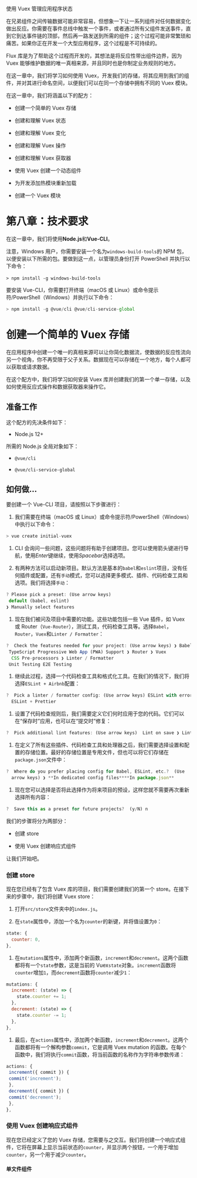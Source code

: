 使用 Vuex 管理应用程序状态

在兄弟组件之间传输数据可能非常容易，但想象一下让一系列组件对任何数据变化做出反应。你需要在事件总线中触发一个事件，或者通过所有父组件发送事件，直到它到达事件链的顶部，然后再一路发送到所需的组件；这个过程可能非常繁琐和痛苦。如果你正在开发一个大型应用程序，这个过程是不可持续的。

Flux 库是为了帮助这个过程而开发的，其想法是将反应性带出组件边界，因为 Vuex 能够维护数据的唯一真相来源，并且同时也是你制定业务规则的地方。

在这一章中，我们将学习如何使用 Vuex，开发我们的存储，将其应用到我们的组件，并对其进行命名空间，以便我们可以在同一个存储中拥有不同的 Vuex 模块。

在这一章中，我们将涵盖以下的配方：

+   创建一个简单的 Vuex 存储

+   创建和理解 Vuex 状态

+   创建和理解 Vuex 变化

+   创建和理解 Vuex 操作

+   创建和理解 Vuex 获取器

+   使用 Vuex 创建一个动态组件

+   为开发添加热模块重新加载

+   创建一个 Vuex 模块

# 第八章：技术要求

在这一章中，我们将使用**Node.js**和**Vue-CLI**。

注意，Windows 用户，你需要安装一个名为`windows-build-tools`的 NPM 包，以便安装以下所需的包。要做到这一点，以管理员身份打开 PowerShell 并执行以下命令：

`> npm install -g windows-build-tools`

要安装 Vue-CLI，你需要打开终端（macOS 或 Linux）或命令提示符/PowerShell（Windows）并执行以下命令：

```js
> npm install -g @vue/cli @vue/cli-service-global
```

# 创建一个简单的 Vuex 存储

在应用程序中创建一个唯一的真相来源可以让你简化数据流，使数据的反应性流向另一个视角，你不再受限于父子关系。数据现在可以存储在一个地方，每个人都可以获取或请求数据。

在这个配方中，我们将学习如何安装 Vuex 库并创建我们的第一个单一存储，以及如何使用反应式操作和数据获取器来操作它。

## 准备工作

这个配方的先决条件如下：

+   Node.js 12+

所需的 Node.js 全局对象如下：

+   `@vue/cli`

+   `@vue/cli-service-global`

## 如何做...

要创建一个 Vue-CLI 项目，请按照以下步骤进行：

1.  我们需要在终端（macOS 或 Linux）或命令提示符/PowerShell（Windows）中执行以下命令：

```js
> vue create initial-vuex
```

1.  CLI 会询问一些问题，这些问题将有助于创建项目。您可以使用箭头键进行导航，使用*Enter*键继续，使用*Spacebar*选择选项。

1.  有两种方法可以启动新项目。默认方法是基本的`babel`和`eslint`项目，没有任何插件或配置，还有`手动`模式，您可以选择更多模式、插件、代码检查工具和选项。我们将选择`手动`：

```js
? Please pick a preset: (Use arrow keys)
 default (babel, eslint)
❯ Manually select features
```

1.  现在我们被问及项目中需要的功能。这些功能包括一些 Vue 插件，如 Vuex 或 Router（`Vue-Router`），测试工具，代码检查工具等。选择`Babel`，`Router`，`Vuex`和`Linter / Formatter`：

```js
?  Check the features needed for your project: (Use arrow keys) ❯ Babel
 TypeScript Progressive Web App (PWA) Support ❯ Router ❯ Vuex
  CSS Pre-processors ❯ Linter / Formatter
 Unit Testing E2E Testing
```

1.  继续此过程，选择一个代码检查工具和格式化工具。在我们的情况下，我们将选择`ESLint + Airbnb`配置：

```js
?  Pick a linter / formatter config: (Use arrow keys) ESLint with error prevention only ❯ **ESLint + Airbnb config** ESLint + Standard config 
  ESLint + Prettier
```

1.  设置了代码检查规则后，我们需要定义它们何时应用于您的代码。它们可以在“保存时”应用，也可以在“提交时”修复：

```js
?  Pick additional lint features: (Use arrow keys)  Lint on save ❯ Lint and fix on commit
```

1.  在定义了所有这些插件、代码检查工具和处理器之后，我们需要选择设置和配置的存储位置。最好的存储位置是专用文件，但也可以将它们存储在`package.json`文件中：

```js
?  Where do you prefer placing config for Babel, ESLint, etc.?  (Use 
  arrow keys) ❯ **In dedicated config files****In package.json** 
```

1.  现在您可以选择是否将此选择作为将来项目的预设，这样您就不需要再次重新选择所有内容：

```js
?  Save this as a preset for future projects?  (y/N) n
```

我们的步骤将分为两部分：

+   创建 store

+   使用 Vuex 创建响应式组件

让我们开始吧。

### 创建 store

现在您已经有了包含 Vuex 库的项目，我们需要创建我们的第一个 store。在接下来的步骤中，我们将创建 Vuex store：

1.  打开`src/store`文件夹中的`index.js`。

1.  在`state`属性中，添加一个名为`counter`的新键，并将值设置为`0`：

```js
state: {
  counter: 0,
},
```

1.  在`mutations`属性中，添加两个新函数，`increment`和`decrement`。这两个函数都将有一个`state`参数，这是当前的 Vuex`state`对象。`increment`函数将`counter`增加`1`，而`decrement`函数将`counter`减少`1`：

```js
mutations: {
  increment: (state) => {
    state.counter += 1;
  },
  decrement: (state) => {
    state.counter -= 1;
  },
},
```

1.  最后，在`actions`属性中，添加两个新函数，`increment`和`decrement`。这两个函数都将有一个解构参数`commit`，它是调用 Vuex mutation 的函数。在每个函数中，我们将执行`commit`函数，将当前函数的名称作为字符串参数传递：

```js
actions: {
 increment({ commit }) {
 commit('increment');
 },
 decrement({ commit }) {
 commit('decrement');
 },
},  
```

### 使用 Vuex 创建响应式组件

现在您已经定义了您的 Vuex 存储，您需要与之交互。我们将创建一个响应式组件，它将在屏幕上显示当前状态的`counter`，并显示两个按钮，一个用于增加`counter`，另一个用于减少`counter`。

#### 单文件组件<script>部分

在这里，我们将编写单文件组件的`<script>`部分：

1.  从`src`文件夹中打开`App.vue`文件。

1.  在文件中创建`<script>`部分，使用`export default`对象：

```js
<script>
  export default {}; </script>
```

1.  在新创建的对象中，添加 Vue `computed`属性，属性名为`counter`。在这个属性中，我们需要返回当前的`$store.state.counter`：

```js
computed: {
  counter() {
  return this.$store.state.counter;
  }, },
```

1.  最后，在 Vue `methods`属性中创建两个函数，`increment`和`decrement`。这两个函数都将执行一个带有函数名称作为字符串参数的`$store.dispatch`：

```js
methods: {
  increment() {
  this.$store.dispatch('increment');
  },
  decrement() {
  this.$store.dispatch('decrement');
  }, },
```

#### 单文件组件<template>部分

让我们编写单文件组件的`<template>`部分：

1.  在`src`文件夹中打开`App.vue`文件。

1.  在`<template>`部分中，删除`div#app`内的所有内容。

1.  创建一个包含计数器变量的`h1`HTML 元素。

1.  创建一个带有`@click`指令的事件监听器的按钮，调用`increment`函数，并将`+`作为标签：

```js
<button @click="increment">+</button>
```

1.  创建一个带有`@click`指令的事件监听器的按钮，调用`decrement`函数，并将`-`作为标签：

```js
<button @click="decrement">-</button>
```

要运行服务器并查看您的组件，您需要打开终端（macOS 或 Linux）或命令提示符/PowerShell（Windows）并执行以下命令：

```js
> npm run serve
```

这是您的组件呈现并运行的方式：

![](img/0846f103-aada-46b7-a0a2-92e7481f19b5.png)

## 它是如何工作的...

当您声明 Vuex 存储时，您需要创建三个主要属性，`state`，`mutations`和`actions`。这些属性作为一个单一的结构，通过注入的`$store`原型或导出的`store`变量绑定到 Vue 应用程序。

`state`是一个集中的对象，保存您的信息并使其可供`mutation`、`actions`或组件使用。改变`state`始终需要通过`mutation`执行的同步函数。

`mutation`是一个同步函数，可以改变`state`并且是可追踪的，因此在开发时，可以通过 Vuex 存储中执行的所有`mutations`进行时间旅行。

`action`是一个异步函数，可用于保存业务逻辑、API 调用、分派其他`actions`和执行`mutations`。这些函数是 Vuex 存储中任何更改的常见入口点。

Vuex 存储的简单表示可以在此图表中看到：

![](img/20737403-4144-48e7-9ee0-6b70a4df9851.png)

## 另请参阅

您可以在[`vuex.vuejs.org/`](https://vuex.vuejs.org/)找到有关 Vuex 的更多信息。

# 创建和理解 Vuex 状态

Vuex 状态似乎很容易理解。但是，随着数据变得更加深入和嵌套，其复杂性和可维护性可能变得更加复杂。

在本配方中，我们将学习如何创建一个 Vuex 状态，该状态可以在**渐进式 Web 应用程序（PWA）**/**单页面应用程序（SPA）**和**服务器端渲染（SSR）**的情景中使用，而无需任何问题。

## 准备就绪

本配方的先决条件如下：

+   Node.js 12+

所需的 Node.js 全局对象如下：

+   `@vue/cli`

+   `@vue/cli-service-global`

## 如何做...

要开始我们的组件，我们将使用在第六章中使用的 Vue-CLI 的 Vue 项目，或者我们可以开始一个新的项目。

要启动一个新项目，打开终端（macOS 或 Linux）或命令提示符/PowerShell（Windows），并执行以下命令：

```js
> vue create vuex-store
```

选择手动功能，根据'*如何做...*'部分的指示，将`Router`和`Vuex`添加为必需功能。

我们的配方将分为两部分：

+   通过`vue ui`添加 Vuex

+   创建`Vuex`状态

让我们开始吧。

### 通过 vue ui 添加 Vuex

当导入通过 Vue-CLI 创建的旧项目时，可以通过`vue ui`界面自动添加 Vuex，而无需任何努力。我们将学习如何向旧项目添加 Vuex 库，以便继续开发该项目。

在接下来的步骤中，我们将使用`vue ui`界面添加 Vuex。

1.  在项目文件夹中，通过在终端（macOS 或 Linux）或命令提示符/PowerShell（Windows）上执行以下命令来打开`vue ui`：

```js
> vue ui
```

1.  选择你正在工作的正确项目。在右侧边栏中，点击插件菜单图标：

![](img/9795f7d3-5585-42ff-b0d1-8d4ea162b369.png)

1.  在插件页面的顶部工具栏上，点击“添加 vuex”按钮。这将触发一个弹出模态窗口，然后点击“继续”按钮完成在应用程序上安装 Vuex：

![](img/1494d414-1e39-402d-b8aa-1de4b5fca347.png)

1.  将 Vuex 添加到我们的应用程序将改变应用程序的结构。首先，我们会注意到`src`文件夹中有一个名为`store`的新文件夹，在`main.js`文件中，它被添加到了导入和在 Vue 应用程序中注入`store`：

```js
import './server/server'; import Vue from 'vue'; import App from './App.vue'; import Vuesax from 'vuesax'; import './style.css'; import router from './router' import store from './store'   Vue.use(Vuesax);   Vue.config.productionTip = false;   new Vue({
  router,
  store,
  render: h => h(App) }).$mount('#app');
```

### 创建 Vuex 状态

为了将数据保存在 Vuex 中，您需要有一个初始状态，在用户进入您的应用程序时加载并定义为默认状态。在这里，我们将学习如何创建 Vuex 状态并将其用作单例，以便 Vuex 可以在 SPA 和 SSR 页面中使用：

现在我们将创建一个可以在 SSR 和 SPA 中使用的 Vuex 存储：

1.  在`src/store`文件夹中，创建一个名为`user`的新文件夹，在这个文件夹里创建一个名为`state.js`的新文件。

1.  创建一个新的`generateState`函数。这个函数将返回一个 JavaScript 对象，有三个主要属性，`data`，`loading`和`error`。`data`属性将是一个 JavaScript 对象，其中有一个名为`usersList`的属性，默认为空数组，以及一个名为`userData`的属性，其中包含用户的默认对象。`loading`属性将默认设置为布尔值`false`，`error`将有一个默认值初始化为`null`：

```js
const generateState = () => ({
  data: {
  usersList: [],
  userData: {
  name: '',
  email: '',
  birthday: '',
  country: '',
  phone: '',
  },
  },
  loading: false,
  error: null, });
```

1.  创建函数后，我们将在文件末尾创建一个`export default`对象，它将是一个 JavaScript 对象，并且我们将解构`generateState`函数的返回值：

```js
export default { ...generateState() };
```

1.  在`user`文件夹中创建一个名为`index.js`的新文件并打开它。

1.  导入新创建的`state`：

```js
import state from './state';
```

1.  在文件末尾，创建一个`export default`文件作为 JavaScript 对象。在这个对象中，我们将添加导入的`state`：

```js
export default {
  state, };  
```

1.  打开`src/store`文件夹中的`index.js`文件。

1.  从`user`文件夹中导入`index.js`文件：

```js
import Vue from 'vue'; import Vuex from 'vuex'; import UserStore from './user';
```

1.  在创建一个新的 Vuex store 的`export default`函数中，我们将删除其中的所有属性，并将导入的`UserStore`解构对象放入`Vuex.Store`参数中：

```js
export default new Vuex.Store({
  ...UserStore, })
```

## 工作原理...

当使用`vue ui`将 Vuex 作为插件添加时，`vue ui`将自动添加所需的文件，并导入所有需要的内容。这是创建 Vuex `store`的初始阶段。

首先是创建一个专门管理`state`的文件，我们可以使用它来分离`store`中状态的开始过程以及如何初始化状态。

在这种情况下，我们使用一个函数来生成每次调用时都会生成一个全新的`state`。这是一个很好的做法，因为在 SSR 环境中，服务器的`state`始终是相同的，我们需要为每个新连接创建一个新的`state`。

在创建`state`之后，我们需要创建一个默认文件来导出将在`user`文件夹中创建的 Vuex 文件。这个文件是对将在文件夹中创建的所有文件（`state`，`actions`，`mutation`和`getters`）的简单导入。导入后，我们导出一个带有所需的 Vuex 属性名称的对象，`state`，`actions`，`mutations`和`getters`。

最后，在 Vuex 的`store`中，我们导入了一个文件，将所有内容聚合并解构到我们的 store 中进行初始化。

## 还有更多...

`Vuex` state 是应用程序中的唯一数据源，它就像一个全局数据管理器，不应直接更改。这是因为我们需要防止数据的同时变异。为了避免这种情况，我们总是需要通过 mutations 来改变我们的 state，因为这些函数是同步的，并由 Vuex 控制。

## 另请参阅

在[`vuex.vuejs.org/guide/state.html`](https://vuex.vuejs.org/guide/state.html)找到有关 Vuex state 的更多信息。

# 创建和理解 Vuex mutations

当 Vuex 发生变化时，我们需要一种以异步形式执行这种变化并跟踪它的方式，以便在第一个变化完成之前不会执行另一个变化。

在这种情况下，我们需要 mutations，这些是仅负责改变应用程序状态的函数。

在这个示例中，我们将学习如何创建 Vuex mutations 以及最佳实践。

## 准备工作

此示例的先决条件如下：

+   Node.js 12+

所需的 Node.js 全局对象如下：

+   `@vue/cli`

+   `@vue/cli-service-global`

## 如何做...

要开始我们的组件，我们将使用在'*创建和理解 Vuex 状态*'食谱中使用的 Vue 项目与 Vue-CLI，或者我们可以开始一个新的。

要开始一个新的，打开终端（macOS 或 Linux）或命令提示符/PowerShell（Windows），并执行以下命令：

```js
> vue create vuex-store
```

选择手动功能，根据'*如何做...*'部分的指示，添加`Router`和`Vuex`作为必需功能。

现在我们创建一个 Vuex mutation 和基本类型的 mutation：

1.  在`src/store`文件夹内的`user`文件夹中创建一个名为`types.js`的新文件，并打开它。

1.  在这个文件中，我们将创建一个`export default`的 JavaScript 对象，其中包含一组键，这些键将是我们 mutations 的名称。这些键将是`LOADING`、`ERROR`、`SET_USER_LIST`、`SET_USER_DATA`、`UPDATE_USER`和`REMOVE_USER`：

```js
export default {
  LOADING: 'LOADING',
  ERROR: 'ERROR',
  SET_USER_LIST: 'SET_USER_LIST',
  SET_USER_DATA: 'SET_USER_DATA',
  UPDATE_USER: 'UPDATE_USER',
  REMOVE_USER: 'REMOVE_USER', }
```

1.  在`user`文件夹中创建一个名为`mutations.js`的新文件，并打开它。

1.  导入新创建的`types.js`文件：

```js
import MT from './types';
```

1.  创建一个名为`setLoading`的新函数，它将接收 Vuex `state`作为参数，并在执行时将状态的 loading 属性定义为`true`。

```js
const setLoading = state => {
  state.loading = true; };
```

1.  创建一个名为`setError`的新函数，它将接收 Vuex `state`和`payload`作为参数。这个函数将把`state`的`loading`属性设置为`false`，将`error`属性设置为接收到的`payload`参数：

```js
const setError = (state, payload) => {
  state.loading = false;
  state.error = payload; };
```

1.  创建一个名为`setUserList`的新函数，它将接收 Vuex `state`和`payload`作为参数。这个函数将把`state.data`的`usersList`属性定义为接收到的`payload`参数，将`state`的`loading`属性设置为`false`，将`error`属性设置为`null`：

```js
const setUserList = (state, payload) => {
  state.data.usersList = payload;
  state.loading = false;
  state.error = null; };
```

1.  创建一个名为`setUserData`的新函数，它将接收 Vuex `state`和`payload`作为参数。这个函数将把`state.data`的`userData`属性定义为接收到的`payload`参数，将`state`的`loading`属性设置为`false`，将`error`属性设置为`null`：

```js
const setUserData = (state, payload) => {
  state.data.userData = payload;
  state.loading = false;
  state.error = null; };
```

1.  创建一个名为`updateUser`的新函数，它将接收 Vuex `state`和`payload`作为参数。这个函数将更新`state.data`的`usersList`属性中的用户数据，将`state`的`loading`属性定义为`false`，将`error`属性定义为`null`：

```js
const updateUser = (state, payload) => {
  const userIndex = state.data.usersList.findIndex(u => u.id === 
     payload.id);
  if (userIndex > -1) {
 state.data.usersList[userIndex] = payload;
  }
 state.loading = false;
  state.error = null; };
```

1.  创建一个名为`removeUser`的新函数，它将接收 Vuex `state`和`payload`作为参数。这个函数将从`state.data`的`usersList`属性中删除用户数据，将`state`的`loading`属性定义为`false`，将`error`属性定义为`null`：

```js
const removeUser = (state, payload) => {
  const userIndex = state.data.usersList.findIndex(u => u.id === 
     payload);
  if (userIndex > -1) {
 state.data.usersList.splice(userIndex, 1);
  }
 state.loading = false;
  state.error = null; };
```

1.  最后，创建一个`export default`对象，其中键是我们在`types.js`文件中创建的类型，并将每个键定义为我们创建的函数：

```js
export default {
 [MT.LOADING]: setLoading,
 [MT.ERROR]: setError,
 [MT.SET_USER_LIST]: setUserList,
 [MT.SET_USER_DATA]: setUserData,
 [MT.UPDATE_USER]: updateUser,
 [MT.REMOVE_USER]: removeUser, }
```

1.  打开`user`文件夹中的`index.js`文件。

1.  导入新创建的`mutations.js`文件，并将其添加到`export default` JavaScript 对象中：

```js
import state from './state';
import mutations from './mutations';

export default {
  state,
  mutations,
};
```

## 它是如何工作的...

每个`mutation`都是一个将作为`commit`调用的函数，并且在 Vuex 存储中具有*标识符*。这个标识符是导出的 JavaScript 对象中的`mutation`键。在这个示例中，我们创建了一个文件，将所有标识符作为对象值保存，以便在我们的代码中作为常量使用。

这种模式有助于我们开发需要知道每个`mutation`名称的 Vuex `actions`。

在导出`mutation` JavaScript 对象时，我们使用常量作为键，相应的函数作为其值，这样 Vuex 存储在调用时可以执行正确的函数。

## 另请参阅

在[`vuex.vuejs.org/guide/mutations.html`](https://vuex.vuejs.org/guide/mutations.html)找到有关 Vuex mutations 的更多信息。

# 创建和理解 Vuex getters

从`Vuex`中访问数据可以通过状态本身完成，这可能非常危险，或者通过 getters 完成。Getters 就像是可以预处理并传递数据而不触及或干扰 Vuex 存储状态的数据。

Getter 背后的整个理念是可以编写自定义函数，可以在需要时从状态中提取数据的单一位置，以便获得所需的数据。

在这个示例中，我们将学习如何创建一个 Vuex getter 和一个可以作为高阶函数使用的动态 getter。

## 准备工作

此示例的先决条件如下：

+   Node.js 12+

所需的 Node.js 全局对象如下：

+   `@vue/cli`

+   `@vue/cli-service-global`

## 如何做...

要启动我们的组件，我们将使用在“创建和理解 Vuex mutations”示例中使用的 Vue 项目与 Vue-CLI，或者我们可以启动一个新的项目。

要启动一个新的项目，打开 Terminal（macOS 或 Linux）或 Command Prompt/PowerShell（Windows）并执行以下命令：

```js
> vue create vuex-store
```

选择手动功能，并根据“如何做...”部分中的指示添加 Router 和`Vuex`作为需要的功能。

在接下来的步骤中，我们将创建 Vuex 的 getter：

1.  在`src/store/user`文件夹中创建一个名为`getters.js`的新文件。

1.  创建一个名为`getUsersList`的新函数，并返回`state.data.usersList`属性：

```js
function getUsersList(state) {
  return state.data.usersList;
}
```

在`getter`函数中，函数将始终接收到的第一个参数是 Vuex `store`的当前`state`。

1.  创建一个名为`getUserData`的新函数，并返回`state.data.userData`属性：

```js
function getUserData(state) {
  return state.data.userData; }
```

1.  创建一个名为`getUserById`的新函数，并返回另一个函数，该函数接收`userId`作为参数。这个返回函数将返回与接收到的`userId`相匹配的`state.data.usersList`的搜索结果：

```js
function getUserById(state) {
  return (userId) => {
 return state.data.usersList.find(u => u.id === userId);
  } }
```

1.  创建一个名为`isLoading`的新函数，并返回`state.loading`属性：

```js
function isLoading(state) {
  return state.loading;
}
```

1.  创建一个名为`hasError`的新函数，并返回`state.error`属性：

```js
function hasError(state) {
  return state.error;
}
```

1.  最后，创建一个带有所有创建的函数作为属性的`export default` JavaScript 对象：

```js
export default {
  getUsersList,
  getUserData,
  getUserById,
  isLoading,
  hasError, };  
```

1.  在`src/store/user`文件夹中打开`index.js`文件。

1.  导入新创建的`getters.js`文件，并将其添加到默认导出的 JavaScript 对象中：

```js
import state from './state';
import mutations from './mutations';
import getters from './getters';

export default {
  state,
  mutations,
  getters,
};
```

## 它是如何工作的...

Getter 就像是从对象中获取的 GET 函数，是静态缓存函数-只有在`state`发生变化时才会改变返回值。但是，如果将返回值作为高阶函数添加，就可以赋予它更多的功能，使用更复杂的算法并提供特定的数据。

在这个示例中，我们创建了两种类型的 getter：最基本的，返回简单数据，以及高阶函数，需要作为函数调用以检索所需的值。

## 还有更多...

使用带有业务逻辑的 getter 是收集更多状态数据的好方法。这是一个很好的模式，因为在较大的项目中，它可以帮助其他开发人员更好地理解每个 GET 函数中发生了什么以及它在幕后是如何工作的。

您始终需要记住，getter 是同步函数，并对状态变化具有反应性，因此 getter 上的数据是被记忆和缓存的，直到单一的真相源接收到提交并更改它。

## 参见

您可以在[`vuex.vuejs.org/guide/getters.html`](https://vuex.vuejs.org/guide/getters.html)找到有关 Vuex getters 的更多信息。

# 创建和理解 Vuex actions

你已经准备好了所有的状态，你的数据集，现在你需要从外部来源获取新数据或者在你的应用程序中改变这些数据。这就是操作发挥作用的地方。

操作负责在应用程序和外部世界之间的通信中编排过程。控制数据何时需要在状态上进行变异并返回给操作的调用者。

通常，操作是通过组件或视图进行调度，但有时操作可以调度另一个操作，以在应用程序中创建一系列操作。

在这个配方中，我们将学习如何在我们的应用程序中创建所需的操作，以定义用户列表，更新用户和删除用户。

## 准备工作

这个配方的先决条件如下：

+   Node.js 12+

所需的 Node.js 全局对象如下：

+   `@vue/cli`

+   `@vue/cli-service-global`

## 如何做...

要启动我们的组件，我们将使用在“*创建和理解 Vuex getters*”配方中使用的 Vue 项目，或者我们可以启动一个新的项目。

要启动一个新的项目，打开终端（macOS 或 Linux）或命令提示符/PowerShell（Windows）并执行以下命令：

```js
> vue create vuex-store
```

选择手动功能，并根据“*如何做...*”部分和“*创建一个简单的 Vuex 存储*”配方中指示的要求，添加`Router`和`Vuex`作为必需的功能。

现在按照以下步骤创建 Vuex 操作：

1.  在`src/store/user`文件夹中创建一个名为`actions.js`的新文件。

1.  从`fetchApi`包装器中导入变异类型文件（`types.js`）和`getHttp`，`patchHttp`，`postHttp`和`deleteHttp`函数：

```js
import {
  getHttp,
  patchHttp,
  deleteHttp,
  postHttp,
} from '@/http/fetchApi';
import MT from './types';
```

1.  创建一个名为`createUser`的新的`异步`函数，它接收解构的 JavaScript 对象作为第一个参数，其中包含`commit`属性，并将`userData`作为第二个参数，用于创建用户。添加一个`try/catch`语句，在`try`上下文中。首先，我们执行`commit(MT.LOADING)`，然后我们从 API 中获取用户列表，最后，执行`commit(MT.SET_USER_DATA, data)`，将用户列表传递给被突变。如果我们收到异常并进入`Catch`语句，我们将执行`commit(MT.ERROR, error)`，将收到的错误传递给`state`：

```js
async function createUser({ commit }, userData) {
  try {
 commit(MT.LOADING);
  await postHttp(`/api/users`, {
  data: {
  ...userData,
  }
 });
  commit(MT.SET_USER_DATA, userData);
  } catch (error) {
 commit(MT.ERROR, error);
  } }
```

1.  创建一个名为`fetchUsersList`的新的`异步`函数，它接收一个解构的 JavaScript 对象作为第一个参数，其中包含`commit`属性。在`try`上下文中添加一个`try/catch`语句。我们执行`commit(MT.LOADING)`，然后从 API 中获取用户列表，最后执行`commit(MT.SET_USER_LIST, data)`，将用户列表传递给 mutation。如果我们收到异常并进入`catch`语句，我们将执行一个`commit(MT.ERROR, error)`的 mutation，将收到的错误传递给`state`。

```js
async function fetchUsersList({ commit }) {
  try {
  commit(MT.LOADING);
    const { data } = await getHttp(`api/users`);
    commit(MT.SET_USER_LIST, data);
  } catch (error) {
  commit(MT.ERROR, error);
  } }
```

1.  创建一个名为`fetchUsersData`的新的`异步`函数，它接收一个解构的 JavaScript 对象作为第一个参数，其中包含`commit`属性，以及作为第二个参数的将要获取的`userId`。在`try`上下文中添加一个`try/catch`语句。我们执行`commit(MT.LOADING)`，然后从 API 中获取用户列表，最后执行`commit(MT.SET_USER_DATA, data)`，将用户列表传递给 mutation。如果我们收到异常并进入`catch`语句，我们将执行一个`commit(MT.ERROR, error)`的 mutation，将收到的错误传递给`state`。

```js
async function fetchUserData({ commit }, userId) {
  try {
 commit(MT.LOADING);
  const { data } = await getHttp(`api/users/${userId}`);
  commit(MT.SET_USER_DATA, data);
  } catch (error) {
 commit(MT.ERROR, error);
  } }
```

1.  创建一个名为`updateUser`的新的`异步`函数，它接收一个解构的 JavaScript 对象作为第一个参数，其中包含`commit`属性，以及作为第二个参数的`payload`。在`try`上下文中添加一个`try/catch`语句。我们执行`commit(MT.LOADING)`，然后将用户数据提交到 API，最后执行`commit(MT.UPDATE_USER, payload)`，将新的用户数据传递给 mutation。如果我们收到异常并进入`catch`语句，我们将执行一个`commit(MT.ERROR, error)`的 mutation，将收到的错误传递给`state`。

```js
async function updateUser({ commit }, payload) {
  try {
  commit(MT.LOADING);
    await patchHttp(`api/users/${payload.id}`, {
  data: {
  ...payload,
      }
 });
    commit(MT.UPDATE_USER, payload);
  } catch (error) {
  commit(MT.ERROR, error);
  } }
```

1.  创建一个名为`removeUser`的新的`异步`函数，它接收一个解构的 JavaScript 对象作为第一个参数，其中包含`commit`属性，以及作为第二个参数的`userId`。在`try`上下文中添加一个`try/catch`语句。我们执行`commit(MT.LOADING)`，然后从 API 中删除用户数据，最后执行`commit(MT.REMOVE_USER, userId)`，将`userId`传递给 mutation。如果我们收到异常并进入`catch`语句，我们将执行一个`commit(MT.ERROR, error)`的 mutation，将收到的错误传递给`state`。

```js
async function removeUser({ commit }, userId) {
  try {
  commit(MT.LOADING);
    await deleteHttp(`api/users/${userId}`);
    commit(MT.REMOVE_USER, userId);
  } catch (error) {
  commit(MT.ERROR, error);
  } } 
```

1.  最后，我们将创建一个默认导出的 JavaScript 对象，其中包含所有创建的函数作为属性：

```js
export default {
  createUser,
  fetchUsersList,
  fetchUserData,
  updateUser,
  removeUser, }   
```

1.  在`src/store/user`文件夹的`index.js`中导入新创建的`actions.js`文件，并将其添加到`export default` JavaScript 对象中：

```js
import state from './state';
import mutations from './mutations';
import getters from './getters';
import actions from './actions';

export default {
  state,
  mutations,
  getters,
  actions,
};
```

## 它是如何工作的...

操作是所有 Vuex 生命周期更改的初始化程序。当分发时，操作可以执行一个 mutation commit，或者另一个操作 dispatch，甚至是对服务器的 API 调用。

在我们的情况下，我们将我们的 API 调用放在了 actions 中，因此当异步函数返回时，我们可以执行 commit 并将状态设置为函数的结果。

## 另请参阅

在[`vuex.vuejs.org/guide/actions.html`](https://vuex.vuejs.org/guide/actions.html)找到有关 Vuex 操作的更多信息。

# 使用 Vuex 创建动态组件

将 Vuex 与 Vue 组件结合使用，可以在多个组件之间实现响应性，而无需直接进行父子通信，并分担组件的责任。

使用这种方法允许开发人员增强应用程序的规模，无需将数据状态存储在组件本身，而是使用单一真相作为整个应用程序的存储。

在这个配方中，我们将使用最后的配方来改进一个应用程序，其中使用了父子通信，并将其作为整个应用程序中可用的单一真相。

## 准备就绪

这个配方的先决条件如下：

+   Node.js 12+

所需的 Node.js 全局对象如下：

+   `@vue/cli`

+   `@vue/cli-service-global`

## 如何做...

要创建我们的动态组件，我们将把组件从有状态转换为无状态，并提取一些可以制作成新组件的部分。

我们将使用在“*创建和理解 Vuex 操作*”配方中使用的 Vue 项目与 Vue-CLI，或者我们可以开始一个新的项目。

要开始一个新的，打开终端（macOS 或 Linux）或命令提示符/PowerShell（Windows），并执行以下命令：

```js
> vue create vuex-store
```

选择手动功能，并根据“*如何做...*”部分中“创建简单的 Vuex 存储”配方中的指示添加`Router`和`Vuex`作为所需功能。

我们的配方将分为五个部分：

+   创建用户列表组件

+   编辑用户列表页面

+   编辑用户视图页面

+   编辑用户视图页面

+   编辑用户创建页面

让我们开始吧。

### 创建用户列表组件

因为 Vuex 给了我们在应用程序中拥有单一数据源的能力，我们可以为我们的应用程序创建一个新的组件，该组件将处理用户列表并触发从服务器获取用户列表的 Vuex 操作。这个组件可以是无状态的，并且可以自行执行`Vuex`操作。

#### 单文件组件`<script>`部分

让我们编写单文件组件的`<script>`部分：

1.  在`src/components`文件夹中创建一个名为`userList.vue`的新文件。

1.  从`src/mixin`文件夹导入`changeRouterMixin`：

```js
import changeRouteMixin from '@/mixin/changeRoute'; 
```

1.  创建一个`export default`的 JavaScript 对象，并添加一个名为`mixin`的新 Vue 属性，其默认值为一个数组。将导入的`changeRouteMixin`添加到这个数组中：

```js
mixins: [changeRouteMixin],
```

1.  创建一个名为`computed`的新 Vue 属性。在这个属性中，创建一个名为`userList`的新值。这个属性将是一个返回 Vuex 存储器 getter`getUsersList`的函数：

```js
computed: {
  userList() {
  return this.$store.getters.getUsersList;
  }, },  
```

#### 单文件组件`<template>`部分

在这里，我们将编写单文件组件的`<template>`部分：

1.  打开`views`文件夹内`users`文件夹中的`List.vue`文件，并复制`VsTable`组件的内容和组件。

1.  打开`src/components`文件夹中的`userList.vue`文件。

1.  将你从`List.vue`文件中复制的内容粘贴到`<template>`部分中：

```js
<template>
 <vs-table
  :data="userList"
  search
 stripe pagination max-items="10"
  style="width: 100%; padding: 20px;"
  >
 <template slot="thead">
 <vs-th sort-key="name">
  #
      </vs-th>
 <vs-th sort-key="name">
  Name
      </vs-th>
 <vs-th sort-key="email">
  Email
      </vs-th>
 <vs-th sort-key="country">
  Country
      </vs-th>
 <vs-th sort-key="phone">
  Phone
      </vs-th>
 <vs-th sort-key="Birthday">
  Birthday
      </vs-th>
 <vs-th>
  Actions
      </vs-th>
 </template>
 <template slot-scope="{data}">
 <vs-tr :key="index" v-for="(tr, index) in data">
 <vs-td :data="data[index].id">
  {{data[index].id}}
        </vs-td>
 <vs-td :data="data[index].name">
  {{data[index].name}}
        </vs-td>
 <vs-td :data="data[index].email">
 <a :href="`mailto:${data[index].email}`">
  {{data[index].email}}
          </a>
 </vs-td>
 <vs-td :data="data[index].country">
  {{data[index].country}}
        </vs-td>
 <vs-td :data="data[index].phone">
  {{data[index].phone}}
        </vs-td>
 <vs-td :data="data[index].birthday">
  {{data[index].birthday}}
        </vs-td>
 <vs-td :data="data[index].id">
 <vs-button
  color="primary"
  type="filled"
  icon="remove_red_eye"
  size="small"
  @click="changeRoute('view', data[index].id)"
  />
 <vs-button
  color="success"
  type="filled"
  icon="edit"
  size="small"
  @click="changeRoute('edit', data[index].id)"
  />
 <vs-button
  color="danger"
  type="filled"
  icon="delete"
  size="small"
  @click="deleteUser(data[index].id)"
  />
 </vs-td>
 </vs-tr>
 </template>
 </vs-table> </template>  
```

### 编辑用户列表页面

现在我们已经将用户列表提取到一个新的组件中，我们需要导入这个组件并移除旧的 VsTable，它使我们的视图混乱。

#### 单文件组件`<script>`部分

在这一步中，我们将编写单文件组件的`<script>`部分：

1.  打开`views`文件夹内`users`文件夹中的`List.vue`文件。

1.  从`components`文件夹导入新创建的用户列表组件：

```js
import changeRouteMixin from '@/mixin/changeRoute'; import UserTableList from '@/components/userList';
```

1.  在`export default`的 JavaScript 对象中，添加一个名为`components`的新属性。将该属性声明为 JavaScript 对象，并将导入的`UserTableList`组件添加到对象中：

```js
components: { UserTableList },
```

1.  在`methods`属性中，在`getAllUsers`函数中，我们需要更改内容以在调用时执行一个 Vuex 分发。这个方法将执行`fetchUsersList`的 Vuex 操作：

```js
async getAllUsers() {
  this.$store.dispatch('fetchUsersList'); },
```

1.  最后，在`deleteUser`函数中，我们需要更改内容以在调用时执行一个 Vuex 分发。这个方法将执行`removeUser`的 Vuex 操作，并将`userId`作为参数传递：

```js
async deleteUser(id) {
  this.$store.dispatch('removeUser', id);
  await this.getAllUsers(); },
```

#### 单文件组件`<template>`部分

让我们编写单文件组件的`<template>`部分：

1.  在`view`文件夹内的`users`文件夹中打开`List.vue`文件。

1.  用新导入的`UserTableList`替换`VsTable`组件及其内容：

```js
<vs-col
  vs-type="flex"
  vs-justify="left"
  vs-align="left"
  vs-w="12">
 <user-table-list /> </vs-col>  
```

### 编辑用户视图页面

现在我们可以将 Vuex 添加到用户视图页面。我们将添加 Vuex 操作和获取器来操作数据，并从页面中提取管理责任。

#### 单文件组件的`<script>`部分

现在你要创建单文件组件的`<script>`部分：

1.  从`view`文件夹内的`users`文件夹中打开`View.vue`文件。

1.  删除 Vue 的`data`属性。

1.  在 Vue 的`computed`属性中，添加`userData`，返回一个 Vuex 的 getter，`getUserData`：

```js
userData() {
  return this.$store.getters.getUserData; },
```

1.  最后，在`getUserById`方法中，将内容更改为调度一个 Vuex 操作`fetchUserData`，传递计算的`userId`属性作为参数：

```js
async getUserById() {
  await this.$store.dispatch('fetchUserData', this.userId); },
```

#### 单文件组件的`<template>`部分

是时候编写单文件组件的`<template>`部分了：

1.  在`view`文件夹内的`users`文件夹中打开`View.vue`文件。

1.  在 UserForm 组件中，将`v-model`指令更改为`:value`指令：

```js
<user-form
  :value="userData"
  disabled />
```

当使用只读值，或者需要删除`v-model`指令的语法糖时，可以将输入值声明为`:value`指令，并将值更改事件声明为`@input`事件监听器。

### 编辑用户编辑页面

我们需要编辑我们的用户。在上一个示例中，我们使用了一个有状态的页面，并在页面内执行了所有操作。我们将状态转换为临时状态，并在 Vuex 操作上执行 API 调用。

#### 单文件组件的`<script>`部分

在这里，我们将创建单文件组件的`<script>`部分：

1.  在`view`文件夹内的`users`文件夹中打开`Edit.vue`文件。

1.  在 Vue 的`data`属性中，将数据的名称从`userData`更改为`tmpUserData`：

```js
data: () => ({
  tmpUserData: {
  name: '',
  email: '',
  birthday: '',
  country: '',
  phone: '',
  }, }),
```

1.  在 Vue 的`computed`属性中，添加一个名为`userData`的新属性，它将返回 Vuex 的 getter`getUserData`：

```js
userData() {
  return this.$store.getters.getUserData; }
```

1.  添加一个名为`watch`的新 Vue 属性，并添加一个名为`userData`的新属性，它将是一个 JavaScript 对象。在这个对象中，添加三个属性，`handler`，`immediate`和`deep`。`handler`属性将是一个接收名为`newData`的参数的函数，它将`tmpUserData`设置为这个参数。`immediate`和`deep`属性都是设置为`true`的布尔属性：

```js
watch: {
  userData: {
  handler(newData) {
  this.tmpUserData = newData;
  },
  immediate: true,
  deep: true,
  } },
```

1.  在 Vue 的`methods`属性中，我们需要更改`getUserById`的内容以调度名为`fetchUserData`的 Vuex 动作，并将`computed`属性`userId`作为参数传递：

```js
async getUserById() {
  await this.$store.dispatch('fetchUserData', this.userId); },
```

1.  在`updateUser`方法中，更改内容以调度名为`updateUser`的 Vuex 动作，并将`tmpUserData`作为参数传递：

```js
async updateUser() {
  await this.$store.dispatch('updateUser', this.tmpUserData);
  this.changeRoute('list'); },
```

#### 单文件组件<template>部分

在这部分，我们将编写单文件组件的`<template>`部分：

1.  在`view`文件夹内的`users`文件夹中打开`Edit.vue`。

1.  将`UserForm`组件的`v-model`指令的目标更改为`tmpUserData`：

```js
<vs-col
  vs-type="flex"
  vs-justify="left"
  vs-align="left"
  vs-w="12"
  style="margin: 20px" >
 <user-form
  v-model="tmpUserData"
  /> </vs-col>
```

### 编辑用户创建页面

对于用户创建页面，更改将是最小的，因为它只执行 API 调用。我们需要添加 Vuex 动作调度。

#### 单文件组件<script>部分

在这里，我们将创建单文件组件的`<script>`部分：

1.  在`view`文件夹内的`users`文件夹中打开`Create.vue`文件。

1.  更改`createUser`方法的内容以调度名为`createUser`的 Vuex 动作，并将`userData`作为参数传递：

```js
async createUser() {
  await this.$store.dispatch('createUser', this.userData);
  this.changeRoute('list'); },  
```

## 它是如何工作的...

在所有四个页面中，我们进行了更改，将业务逻辑或 API 调用从页面中移除到 Vuex 存储，并尝试使其对于数据的维护责任更少。

因此，我们可以将一段代码放入一个新组件中，该组件可以放置在应用程序的任何位置，并且将显示当前用户列表，而不受实例化它的容器的任何限制。

这种模式有助于我们开发更突出的应用程序，其中需要的组件不那么业务导向，而更专注于它们的任务。

## 另请参阅

您可以在[`vuex.vuejs.org/guide/structure.html`](https://vuex.vuejs.org/guide/structure.html)找到有关 Vuex 应用程序结构的更多信息。

# 为开发添加热模块重载

**热模块重载**（**HMR**）是一种用于加快应用程序开发的技术，您无需刷新整个页面即可获取您刚刚在编辑器上更改的新代码。HMR 将仅更改和刷新您在编辑器上更新的部分。

在所有 Vue-CLI 项目或基于 Vue 的框架（如 Quasar Framework）中，HMR 存在于应用程序的呈现中。因此，每当您更改任何文件，该文件是 Vue 组件并且正在呈现时，应用程序将在运行时将旧代码替换为新代码。

在这个教程中，我们将学习如何向 Vuex 存储添加 HMR，并能够在不需要刷新整个应用程序的情况下更改 Vuex 存储。

## 准备工作

此教程的先决条件如下：

+   Node.js 12+

所需的 Node.js 全局对象如下：

+   `@vue/cli`

+   `@vue/cli-service-global`

## 如何做...

要启动我们的组件，我们将使用在“*使用 Vuex 创建动态组件*”中使用的 Vue 项目和 Vue-CLI，或者我们可以启动一个新的项目。

要启动一个新的项目，请打开终端（macOS 或 Linux）或命令提示符/PowerShell（Windows）并执行以下命令：

```js
> vue create vuex-store
```

选择手动功能，将`Router`和`Vuex`添加为所需功能，如“*如何做...*”部分和“*创建简单的 Vuex 存储*”教程中所示。

在接下来的步骤中，我们将向 Vuex 添加 HMR：

1.  打开`src/store`文件夹中的`index.js`文件。

1.  将`export default`转换为一个名为`store`的常量，并使其可导出：

```js
export const store = new Vuex.Store({
  ...UserStore, });
```

1.  检查 webpack `hot-module-reload`插件是否处于活动状态：

```js
if (module.hot) {}
```

1.  创建一个名为`hmr`的新常量，其中包含`user`文件夹中`index.js`，`getters.js`，`actions.js`和`mutations.js`文件的路径：

```js
const hmr = [
  './user',
  './user/getters',
  './user/actions',
  './user/mutations', ];
```

1.  创建一个名为`reloadCallback`的新函数。在这个函数中，创建三个常量`getters`，`actions`和`mutations`。每个常量将指向`user`文件夹中的等效文件，并调用`store.hotUpdate`函数，将一个对象作为参数传递，其中包含您创建的常量的值：

```js
const reloadCallback = () => {
  const getters = require('./user/getters').default;
  const actions = require('./user/actions').default;
  const mutations =  require('./user/mutations').default;    store.hotUpdate({
  getters,
  actions,
  mutations,
  }) };
```

由于文件的 Babel 输出，您需要在使用 webpack `require`函数动态导入的文件末尾添加`.default`。

1.  执行 webpack HMR 的`accept`函数，将`hmr`常量作为第一个参数传递，将`reloadCallback`作为第二个参数传递：

```js
module.hot.accept(hmr, reloadCallback);
```

1.  最后，默认导出创建的`store`：

```js
export default store;  
```

## 它是如何工作的...

Vuex 存储支持使用 webpack HMR 插件的 API 进行 HMR。

当它可用时，我们创建一个可能需要更新的文件列表，以便 webpack 可以意识到这些文件的任何更新。当这些文件中的任何一个被更新时，将执行您创建的特殊回调。这个回调是使 Vuex 能够完全更新或更改更新文件的行为的回调。

## 另请参阅

您可以在[`vuex.vuejs.org/guide/hot-reload.html`](https://vuex.vuejs.org/guide/hot-reload.html)找到有关 Vuex 热重载的更多信息。

您可以在 [`webpack.js.org/guides/hot-module-replacement/`](https://webpack.js.org/guides/hot-module-replacement/) 找到有关 webpack HMR 的更多信息。

# 创建一个 Vuex 模块

随着我们的应用程序的增长，在单个对象中工作可能非常危险。项目的可维护性和每次更改可能产生的风险都会变得更糟。

Vuex 有一种叫做模块的方法，可以帮助我们将存储分成不同的存储分支。这些分支或模块中的每一个都有不同的状态、变化、获取器和操作。这种模式有助于开发，并减少了向应用程序添加新功能的风险。

在这个教程中，我们将学习如何创建一个模块以及如何与之一起工作，将其分成专用分支。

## 准备工作

这个教程的先决条件如下：

+   Node.js 12+

所需的 Node.js 全局对象如下：

+   `@vue/cli`

+   `@vue/cli-service-global`

## 如何做...

要开始我们的组件，我们将使用在“*使用 Vuex 创建动态组件*”中使用的 Vue 项目和 Vue-CLI，或者我们可以开始一个新的项目。

要开始一个新的项目，打开终端（macOS 或 Linux）或命令提示符/PowerShell（Windows）并执行以下命令：

```js
> vue create vuex-store
```

选择手动功能并将 `Router` 和 `Vuex` 添加为必需功能，如“*如何做...*”部分和“*创建简单的 Vuex 存储*”教程中所示。

我们的教程将分为两个部分：

+   创建新的认证模块

+   向 Vuex 添加模块

让我们开始吧。

### 创建新的认证模块

首先，我们需要创建一个新的 `Vuex` 模块。这个示例模块将被称为 `authentication`，并将存储用户的凭据数据。

在这些步骤中，我们将为 `Vuex` 创建 `authentication` 模块：

1.  在 `src/store` 文件夹中创建一个名为 `authentication` 的新文件夹。

1.  在这个新创建的文件夹中，创建一个名为 `state.js` 的新文件，并打开它。

1.  创建一个名为 `generateState` 的函数，它将返回一个具有 `data.username`、`data.token`、`data.expiresAt`、`loading` 和 `error` 属性的 JavaScript 对象：

```js
const generateState = () => ({
  data: {
  username: '',
  token: '',
  expiresAt: null,
  },
  loading: false,
  error: null, });
```

1.  在文件末尾创建一个 `export default` 对象。这个对象将是一个 JavaScript 对象。我们将解构 `generateState` 函数的返回值：

```js
export default { ...generateState() };
```

1.  在 `src/store` 文件夹中的 `authentication` 文件夹中创建一个名为 `index.js` 的新文件，并打开它。

1.  导入新创建的 `state.js` 文件：

```js
import state from './state';
```

1.  在文件末尾创建一个`export default`对象。这个对象将是一个 JavaScript 对象。添加一个名为`namespaced`的新属性，其值设置为`true`，并添加导入的`state`：

```js
export default {
  namespaced: true,
  state, }; 
```

### 将模块添加到 Vuex

现在我们已经创建了我们的模块，我们将把它们添加到 Vuex 存储中。我们可以将新模块与旧代码集成在一起。这不是问题，因为 Vuex 将把新模块处理为一个命名空间对象，具有完全独立的 Vuex 存储。

现在，在这些步骤中，我们将把创建的模块添加到 Vuex 中：

1.  打开`src/store`文件夹中的`index.js`文件。

1.  从`authentication`文件夹中导入`index.js`文件：

```js
import Vue from 'vue'; import Vuex from 'vuex'; import UserStore from './user'; import Authentication from './authentication';
```

1.  在`Vuex.Store`函数中，添加一个名为`modules`的新属性，这是一个 JavaScript 对象。然后添加导入的`User`和`Authentication`模块：

```js
export default new Vuex.Store({
  ...UserStore,
  modules: {   Authentication,
  } })  
```

## 工作原理...

模块的工作方式类似于单一的 Vuex 存储，但在同一个 Vuex 单一的数据源中。这有助于开发更大规模的应用程序，因为你可以维护和处理更复杂的结构，而无需在同一个文件中检查问题。

与此同时，可以使用模块和普通的 Vuex 存储，从传统应用程序迁移，这样你就不必从头开始重写所有内容才能使用模块结构。

在我们的情况下，我们添加了一个名为`authentication`的新模块，只有一个状态存在于存储中，并继续使用旧的用户 Vuex 存储，这样将来我们可以将用户存储重构为一个新模块，并将其分离成更具体的、面向领域的架构。

## 另请参阅

您可以在[`vuex.vuejs.org/guide/modules.html`](https://vuex.vuejs.org/guide/modules.html)找到有关 Vuex 模块的更多信息。
